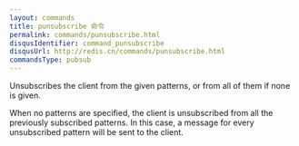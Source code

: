 ```yaml
---
layout: commands
title: punsubscribe 命令
permalink: commands/punsubscribe.html
disqusIdentifier: command_punsubscribe
disqusUrl: http://redis.cn/commands/punsubscribe.html
commandsType: pubsub
---
```


Unsubscribes the client from the given patterns, or from all of them if none is
given.

When no patterns are specified, the client is unsubscribed from all the
previously subscribed patterns.
In this case, a message for every unsubscribed pattern will be sent to the
client.
